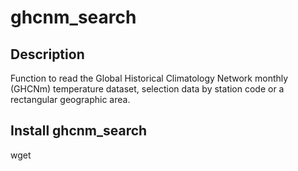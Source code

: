 # ghcnm_search

## Description

Function to read the Global Historical Climatology Network monthly (GHCNm) temperature dataset, selection data by station code or a rectangular geographic area.

## Install ghcnm_search

wget 
